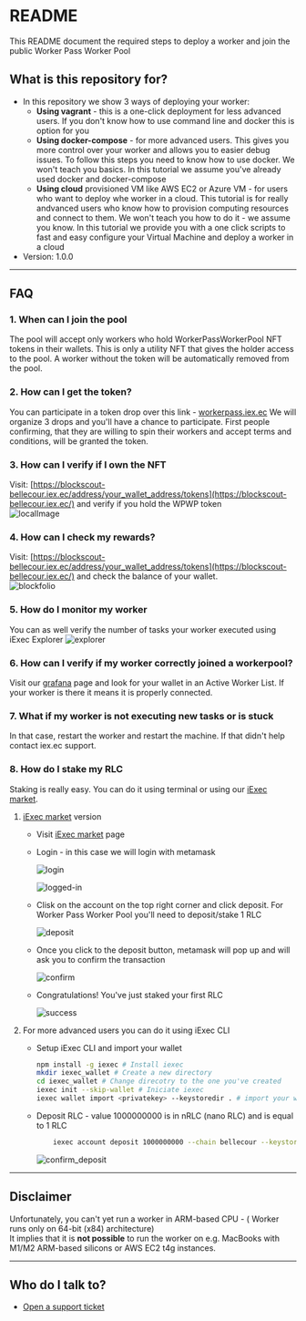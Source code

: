 # README #

This README document the required steps to deploy a worker and join the public Worker Pass Worker Pool

## What is this repository for? ##

* In this repository we show 3 ways of deploying your worker:
    * **Using vagrant** - this is a one-click deployment for less advanced users. If you don't know how to use command line and docker this is option for you
    * **Using docker-compose** - for more advanced users. This gives you more control over your worker and allows you to easier debug issues. To follow this steps you need to know how to use docker. We won't teach you basics. In this tutorial we assume you've already used docker and docker-compose
    * **Using cloud** provisioned VM like AWS EC2 or Azure VM - for users who want to deploy whe worker in a cloud. This tutorial is for really andvanced users who know how to provision computing resources and connect to them. We won't teach you how to do it - we assume you know. In this tutorial we provide you with a one click scripts to fast and easy configure your Virtual Machine and deploy a worker in a cloud
* Version: 1.0.0

---

## FAQ

### 1. When can I join the pool ###

The pool will accept only workers who hold WorkerPassWorkerPool NFT tokens in their wallets. 
This is only a utility NFT that gives the holder access to the pool. 
A worker without the token will be automatically removed from the pool.

### 2. How can I get the token? ###

You can participate in a token drop over this link - [workerpass.iex.ec](https://workerpass.iex.ec)
We will organize 3 drops and you'll have a chance to participate.
First people confirming, that they are willing to spin their workers and accept terms and conditions, will be granted the token.

### 3. How can I verify if I own the NFT ###

Visit: [https://blockscout-bellecour.iex.ec/address/your_wallet_address/tokens](https://blockscout-bellecour.iex.ec/) and verify if you hold the WPWP token   
![localImage](img/blockfolio.png)

### 4. How can I check my rewards? ###

Visit: [https://blockscout-bellecour.iex.ec/address/your_wallet_address/tokens](https://blockscout-bellecour.iex.ec/) and check the balance of your wallet.   
![blockfolio](img/blockfolio.png)

### 5. How do I monitor my worker ###

You can as well verify the number of tasks your worker executed using iExec Explorer
![explorer](img/explorer.png)

### 6. How can I verify if my worker correctly joined a workerpool? ###

Visit our [grafana](https://workerpool.iexecenterprise.com/) page and look for your wallet in an Active Worker List. If your worker is there it means it is properly connected.

### 7. What if my worker is not executing new tasks or is stuck ###

In that case, restart the worker and restart the machine. If that didn't help contact iex.ec support.

### 8. How do I stake my RLC

Staking is really easy. You can do it using terminal or using our [iExec market](https://market.iex.ec/). 

1. [iExec market](https://market.iex.ec/) version
    * Visit [iExec market](https://market.iex.ec/) page
    * Login - in this case we will login with metamask

        ![login](img/login.png)

        ![logged-in](img/logged-in.png)

    * Clisk on the account on the top right corner and click deposit. For Worker Pass Worker Pool you'll need to deposit/stake 1 RLC

        ![deposit](img/deposit.png)

    * Once you click to the deposit button, metamask will pop up and will ask you to confirm the transaction

        ![confirm](img/confirm.png)

    * Congratulations! You've just staked your first RLC

        ![success](img/success.png)
    
2. For more advanced users you can do it using iExec CLI
    * Setup iExec CLI and import your wallet
        ```sh
        npm install -g iexec # Install iexec
        mkdir iexec_wallet # Create a new directory
        cd iexec_wallet # Change direcotry to the one you've created
        iexec init --skip-wallet # Iniciate iexec
        iexec wallet import <privatekey> --keystoredir . # import your wallet
        ```
    
    * Deposit RLC - value 1000000000 is in nRLC (nano RLC) and is equal to 1 RLC

        ```sh
            iexec account deposit 1000000000 --chain bellecour --keystoredir . --wallet-file worker_wallet.json
        ```

        ![confirm_deposit](img/console_deposit.png)


---

## Disclaimer

Unfortunately, you can't yet run a worker in ARM-based CPU - ( Worker runs only on 64-bit (x84) architecture)   
It implies that it is **not possible** to run the worker on e.g. MacBooks with M1/M2 ARM-based silicons or AWS EC2 t4g instances. 

---

## Who do I talk to? ##

* [Open a support ticket](https://iexecproject.atlassian.net/servicedesk/customer/portal/4/group/9/create/73)
